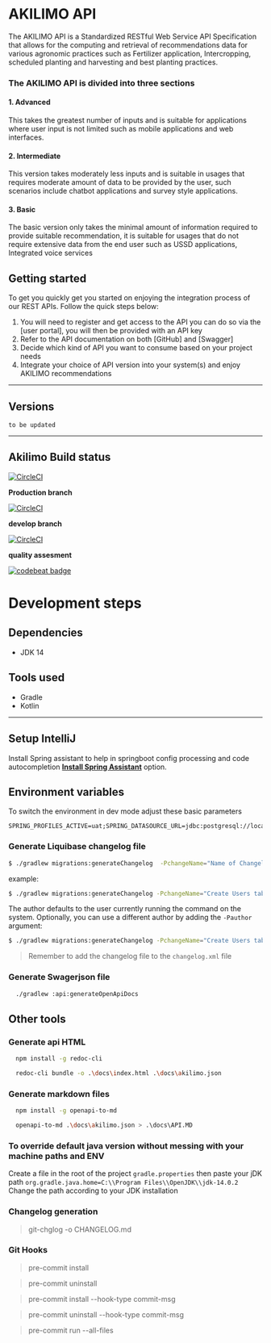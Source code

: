 # AKILIMO API

The AKILIMO API is a Standardized RESTful Web Service API Specification that allows for the computing and retrieval of recommendations data for various agronomic practices such as Fertilizer application, Intercropping, scheduled planting and harvesting and best planting practices.

### The AKILIMO API is divided into three sections

#### 1. Advanced

This takes the greatest number of inputs and is suitable for applications where user input is not limited such as mobile applications and web interfaces.

#### 2. Intermediate

This version takes moderately less inputs and is suitable in usages that requires moderate amount of data to be provided by the user, such scenarios include chatbot applications and survey style applications.

#### 3. Basic

The basic version only takes the minimal amount of information required to provide suitable recommendation, it is suitable for usages that do not require extensive data from the end user such as USSD applications, Integrated voice services

## Getting started

To get you quickly get you started on enjoying the integration process of our REST APIs. Follow the quick steps below:
1.	You will need to register and get access to the API you can do so via the [user portal], you will then be provided with an API key
2.	Refer to the API documentation on both [GitHub] and [Swagger]
3.	Decide which kind of API you want to consume based on your project needs
4.	Integrate your choice of API version into your system(s) and enjoy AKILIMO recommendations

---

## Versions
``` to be updated ```

---
## Akilimo Build status

[![CircleCI](https://circleci.com/gh/IITA-AKILIMO/akilimo-api.svg?style=svg)](https://circleci.com/gh/IITA-AKILIMO/akilimo-api)

**Production branch**

[![CircleCI](https://circleci.com/gh/IITA-AKILIMO/akilimo-api/tree/main.svg?style=svg)](https://circleci.com/gh/IITA-AKILIMO/akilimo-api/tree/main)

**develop branch**

[![CircleCI](https://circleci.com/gh/IITA-AKILIMO/akilimo-api/tree/develop.svg?style=svg)](https://circleci.com/gh/IITA-AKILIMO/akilimo-api/tree/develop)

**quality assesment**

[![codebeat badge](https://codebeat.co/badges/c0cb5198-13b9-46dc-b83e-79f8989c1698)](https://codebeat.co/projects/github-com-iita-akilimo-akilimo-api-develop)


# Development steps


## Dependencies

- JDK 14

## Tools used

- Gradle
- Kotlin

---

## Setup IntelliJ

Install Spring assistant to help in springboot config processing and code autocompletion
[**Install Spring Assistant**](https://plugins.jetbrains.com/plugin/10229-spring-assistant/)
option.

## Environment variables

To switch the environment in dev mode adjust these basic parameters

```
SPRING_PROFILES_ACTIVE=uat;SPRING_DATASOURCE_URL=jdbc:postgresql://localhost:5432/postgres;SPRING_DATASOURCE_USERNAME=user;SPRING_DATASOURCE_PASSWORD=pass
```

### Generate Liquibase changelog file

```bash
$ ./gradlew migrations:generateChangelog  -PchangeName="Name of Changelog"
```

example:

```bash
$ ./gradlew migrations:generateChangelog -PchangeName="Create Users table"
```

The author defaults to the user currently running the command on the system. Optionally, you can use a different author by adding the `-Pauthor`
argument:

```bash
$ ./gradlew migrations:generateChangelog -PchangeName="Create Users table" -Pauthor="The Stig"
```

> Remember to add the changelog file to the `changelog.xml` file


### Generate Swagerjson file

```bash
  ./gradlew :api:generateOpenApiDocs
```


## Other tools

### Generate api HTML
```bash
  npm install -g redoc-cli

  redoc-cli bundle -o .\docs\index.html .\docs\akilimo.json
```

### Generate markdown files

```bash
  npm install -g openapi-to-md

  openapi-to-md .\docs\akilimo.json > .\docs\API.MD
```


### To override default java version without messing with your machine paths and ENV

Create a file in the root of the project `gradle.properties` then paste your jDK path `org.gradle.java.home=C:\\Program Files\\OpenJDK\\jdk-14.0.2`
Change the path according to your JDK installation

### Changelog generation

> git-chglog -o CHANGELOG.md

### Git Hooks

> pre-commit install

> pre-commit uninstall

> pre-commit install --hook-type commit-msg

> pre-commit uninstall --hook-type commit-msg

> pre-commit run --all-files
